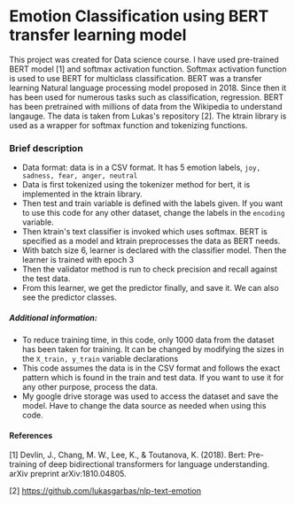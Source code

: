 # Emotion Classification using BERT transfer learning model
This project was created for Data science course. I have used pre-trained BERT model [1] and softmax activation function. Softmax activation function is used to use BERT 
for multiclass classification. BERT was a transfer learning Natural language processing model proposed in 2018. Since then it has been used for numerous tasks such as classification, regression. BERT has been pretrained with millions of data from the Wikipedia to 
understand langauge.
The data is taken from Lukas's repository [2]. The ktrain library is used as a wrapper for softmax function and tokenizing functions. 
### Brief description
- Data format: data is in a CSV format. It has 5 emotion labels, ```joy, sadness, fear, anger, neutral```
- Data is first tokenized using the tokenizer method for bert, it is implemented in the ktrain library.  
- Then test and train variable is defined with the labels given. If you want to use this code for any other dataset, change the labels in the ```encoding``` variable.
- Then ktrain's text classifier is invoked which uses softmax. BERT is specified as a model and ktrain preprocesses the data as BERT needs.
- With batch size 6, learner is declared with the classifier model. Then the learner is trained with epoch 3
- Then the validator method is run to check precision and recall against the test data.
- From this learner, we get the predictor finally, and save it. We can also see the predictor classes. 

##### Additional information:
- To reduce training time, in this code, only 1000 data from the dataset has been taken for training. It can be changed by modifying the sizes in the
```X_train, y_train``` variable declarations
- This code assumes the data is in the CSV format and follows the exact pattern which is found in the train and test data. If you want to use it for any other purpose, process 
the data. 
- My google drive storage was used to access the dataset and save the model. Have to change the data source as needed when using this code. 

#### References
[1] Devlin, J., Chang, M. W., Lee, K., & Toutanova, K. (2018). Bert: Pre-training of deep bidirectional transformers for language understanding. arXiv preprint 
arXiv:1810.04805.

[2] https://github.com/lukasgarbas/nlp-text-emotion
